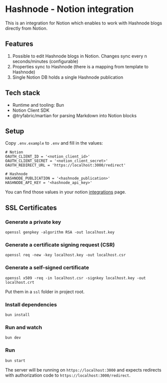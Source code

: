 # Hashnode - Notion integration

This is an integration for Notion which enables to work with Hashnode blogs directly from Notion.

## Features

1. Possible to edit Hashnode blogs in Notion. Changes sync every n seconds/minutes (configurable)
1. Properties sync to Hashnode (there is a mapping from template to Hashnode)
1. Single Notion DB holds a single Hashnode publication

## Tech stack

- Runtime and tooling: Bun
- Notion Client SDK
- @tryfabric/martian for parsing Markdown into Notion blocks

## Setup

Copy `.env.example` to `.env` and fill in the values:

```shell
# Notion
OAUTH_CLIENT_ID = '<notion_client_id>'
OAUTH_CLIENT_SECRET = '<notion_client_secret>'
OAUTH_REDIRECT_URL = 'https://localhost:3000/redirect'

# Hashnode
HASHNODE_PUBLICATION = '<hashnode_publication>'
HASHNODE_API_KEY = '<hashnode_api_key>'
```

You can find those values in your notion [integrations](https://www.notion.so/my-integrations) page.

## SSL Certificates

### Generate a private key

```openssl genpkey -algorithm RSA -out localhost.key```

### Generate a certificate signing request (CSR)

```openssl req -new -key localhost.key -out localhost.csr```

### Generate a self-signed certificate

```openssl x509 -req -in localhost.csr -signkey localhost.key -out localhost.crt```

Put them in a `ssl` folder in project root.

### Install dependencies

```shell
bun install
```

### Run and watch

```shell
bun dev
```

### Run

```shell
bun start
```

The server will be running on `https://localhost:3000` and expects redirects with authorization code to `https://localhost:3000/redirect`.

